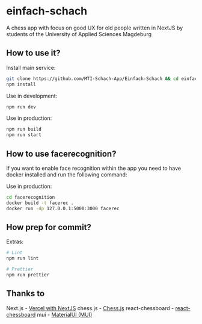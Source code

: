 # einfach-schach

A chess app with focus on good UX for old people written in NextJS by students of the University of Applied Sciences Magdeburg

## How to use it?

Install main service:
```bash
git clone https://github.com/MTI-Schach-App/Einfach-Schach && cd einfach-schach && cd app
npm install
```

Use in development:
```bash
npm run dev
```

Use in production:
```bash
npm run build
npm run start
```

## How to use facerecognition?

If you want to enable face recognition within the app you need to have docker installed and run the following command:

Use in production:
```bash
cd facerecognition 
docker build -t facerec . 
docker run -dp 127.0.0.1:5000:3000 facerec
```

## How prep for commit?

Extras:
```bash
# Lint
npm run lint

# Prettier
npm run prettier
```

## Thanks to

Next.js - [Vercel with NextJS](https://nextjs.org/)
chess.js - [Chess.js](https://github.com/jhlywa/chess.js)
react-chessboard - [react-chessboard](https://github.com/Clariity/react-chessboard)
mui - [MaterialUI (MUI)](https://github.com/mui/material-ui)

